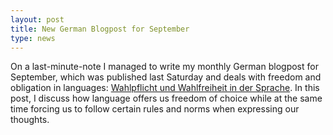 ```yaml
---
layout: post
title: New German Blogpost for September 
type: news
---
```


On a last-minute-note I managed to write my monthly German blogpost for September, which was published last Saturday and deals with freedom and obligation in languages: [Wahlpflicht und Wahlfreiheit in der Sprache](http://wub.hypotheses.org/139). In this post, I discuss how language offers us freedom of choice while at the same time forcing us to follow certain rules and norms when expressing our thoughts.




